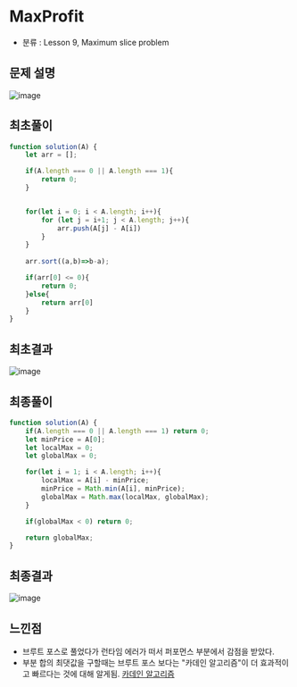 # MaxProfit 
* 분류 : Lesson 9, Maximum slice problem
## 문제 설명
![image](https://user-images.githubusercontent.com/61656046/126071699-364d562b-addf-4ddd-9120-57c8df20427c.png)

## 최초풀이
```javascript
function solution(A) {
    let arr = [];

    if(A.length === 0 || A.length === 1){
        return 0;
    }


    for(let i = 0; i < A.length; i++){
        for (let j = i+1; j < A.length; j++){
            arr.push(A[j] - A[i])
        }
    }
    
    arr.sort((a,b)=>b-a);

    if(arr[0] <= 0){
        return 0;
    }else{
        return arr[0]
    }
}
```
## 최초결과
![image](https://user-images.githubusercontent.com/61656046/126071689-306b4019-983a-4741-b9ad-1a175005e836.png)
## 최종풀이
```javascript
function solution(A) {
    if(A.length === 0 || A.length === 1) return 0;
    let minPrice = A[0];
    let localMax = 0;
    let globalMax = 0;

    for(let i = 1; i < A.length; i++){
        localMax = A[i] - minPrice;
        minPrice = Math.min(A[i], minPrice);
        globalMax = Math.max(localMax, globalMax);
    }

    if(globalMax < 0) return 0;

    return globalMax;
}
```
## 최종결과
![image](https://user-images.githubusercontent.com/61656046/126071722-eb8f9844-0401-4f57-a8aa-d82eb4a1421e.png)

## 느낀점
* 브루트 포스로 풀었다가 런타임 에러가 떠서 퍼포먼스 부분에서 감점을 받았다.
* 부분 합의 최댓값을 구할때는 브루트 포스 보다는 "카데인 알고리즘"이 더 효과적이고 빠르다는 것에 대해 알게됨.
[카데인 알고리즘](https://sustainable-dev.tistory.com/23)
